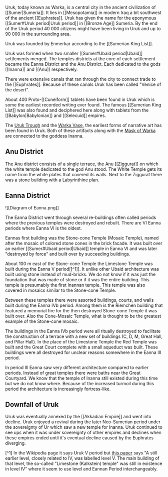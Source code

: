 Uruk, today known as Warka, is a central city in the ancient civilization of [[Sumer|Sumeria]]. It lies in [[Mesopotamia]] in modern Iraq a bit southwest of the ancient [[Euphrates]]. Uruk has given the name for the eponymous [[Sumer#Uruk period|Uruk period]] in [[Bronze Age]] Sumeria. By the end of the Uruk period 40 000 citizens might have been living in Uruk and up to 90 000 in the surrounding area.

Uruk was founded by Enmerkar according to the [[Sumerian King List]]. 

Uruk was formed when two smaller [[Sumer#Ubaid period|Ubaid]] settlements merged. The temples districts at the core of each settlement became the Eanna District and the Anu District. Each dedicated to the gods [[Inanna]] and [[Anu]] respectively.

There were extensive canals that ran through the city to connect trade to the [[Euphrates]]. Because of these canals Uruk has been called "Venice of the desert".

About 400 Proto-[[Cuneiform]] tablets have been found in Uruk which is some the earliest recorded writing ever found. The famous [[Sumerian King List]] was also found and deciphered here along with tablets from the [[Babylon|Babylonian]] and [[Selecuid]] empires.

The [Uruk Trough](https://en.wikipedia.org/wiki/Uruk_Trough) and the [Warka Vase](https://en.wikipedia.org/wiki/Warka_Vase), the earliest forms of narrative art has been found in Uruk. Both of these artifacts along with the [Mask of Warka](https://en.wikipedia.org/wiki/Mask_of_Warka) are connected to the goddess Inanna.
## Anu District

The Anu district consists of a single terrace, the Anu [[Ziggurat]] on which the white temple dedicated to the god Anu stood. The White Temple gets its name from the white plates that covered its walls. Next to the Ziggurat there was a stone building with a Labyrinthine plan.

## Eanna District

![[Diagram of Eanna.png]]

The Eanna District went through several re-buildings often called periods where the previous temples were destroyed and rebuilt. There are VI Eanna periods where Eanna VI is the oldest.

Eannas first building was the Stone-cone Temple (Mosaic Temple), named after the mosaic of colored stone cones in the brick facade. It was built over an earlier [[Sumer#Ubaid period|Ubaid]] temple in Eanna VI and was later "destroyed by force" and built over by succeeding buildings.

About 100 m east of the Stone-cone Temple the Limestone Temple was built during the Eanna V period[[^1]]. It unlike other Ubaid architecture was built using stone instead of mud-bricks. We do not know if it was just the foundation that was made of stone or if it was the entire building. This temple is presumably the first Inannan temple. This temple was also covered in mosaics similar to the Stone-cone Temple.

Between these temples there were assorted buildings, courts, and walls built during the Eanna IVb period. Among them is the Riemchen building  that featured a memorial fire for the then destroyed Stone-cone Temple it was built over. Also the Cone-Mosaic Temple, what is thought to be the greatest example of the Stone-cone mosaic.

The buildings in the Eanna IVb period were all ritually destroyed to facilitate the construction of a terrace with a new set of buildings (C, D, M, Great Hall, and Pillar Hall). In the place of the Limestone Temple the Red Temple was built and the Great Court complete with a small aqueduct was built. These buildings were all destroyed for unclear reasons somewhere in the Eanna III period.

In period III Eanna saw very different architecture compared to earlier periods. Instead of great temples there were baths near the Great Courtyard. We know that the temple of Inanna still existed during this time but we do not know where. Because of the increased turmoil during this period the architecture is increasingly fortress-like.

## Downfall of Uruk

Uruk was eventually annexed by the [[Akkadian Empire]] and went into decline. Uruk enjoyed a revival during the later Neo-Sumerian period under the sovereignty of Ur which saw a new temple for Inanna. Uruk continued to see ups when it was under sovereignty of other empires and declines when these empires ended until it's eventual decline caused by the Euphrates diverging.


[^1] In the Wikipedia page it says Uruk V period but [this paper](https://sci-hub.zidianzhan.net/10.2307/504076) says "A still earlier level, closely related to IV, was labelled level V. The main building of that level, the so-called "Limestone (Kalkstein) temple" was still in existence in level IV" where it seem to use level and Eannan Period interchangeably.
